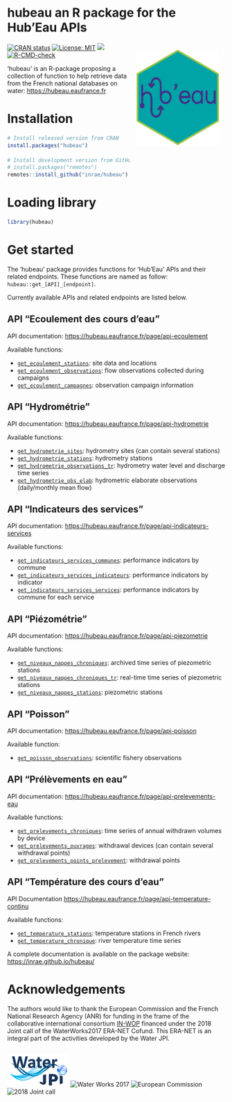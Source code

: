 
<!-- README.md is generated from README.Rmd. Please edit that file -->

# hubeau an R package for the Hub’Eau APIs

<img src="man/figures/logo.png" align="right" style="float: right; height: 220px; margin: 15px;"/>

<!-- badges: start -->

[![CRAN
status](https://www.r-pkg.org/badges/version/hubeau)](https://CRAN.R-project.org/package=hubeau)
[![License:
MIT](https://img.shields.io/badge/license-MIT-orange.svg)](https://cran.r-project.org/web/licenses/MIT)
[![](https://img.shields.io/badge/lifecycle-stable-blue.svg)](https://lifecycle.r-lib.org/articles/stages.html#stable)
[![R-CMD-check](https://github.com/inrae/hubeau/actions/workflows/R-CMD-check.yaml/badge.svg)](https://github.com/inrae/hubeau/actions/workflows/R-CMD-check.yaml)
<!-- badges: end -->

‘hubeau’ is an R-package proposing a collection of function to help
retrieve data from the French national databases on water:
<https://hubeau.eaufrance.fr>

# Installation

``` r
# Install released version from CRAN
install.packages("hubeau")

# Install development version from GitHub:
# install.packages("remotes")
remotes::install_github("inrae/hubeau")
```

# Loading library

``` r
library(hubeau)
```

# Get started

The ‘hubeau’ package provides functions for ‘Hub’Eau’ APIs and their
related endpoints. These functions are named as follow:
`hubeau::get_[API]_[endpoint]`.

Currently available APIs and related endpoints are listed below.

## API “Ecoulement des cours d’eau”

API documentation: <https://hubeau.eaufrance.fr/page/api-ecoulement>

Available functions:

- [`get_ecoulement_stations`](https://inrae.github.io/hubeau/reference/get_ecoulement.html):
  site data and locations
- [`get_ecoulement_observations`](https://inrae.github.io/hubeau/reference/get_ecoulement.html):
  flow observations collected during campaigns
- [`get_ecoulement_campagnes`](https://inrae.github.io/hubeau/reference/get_ecoulement.html):
  observation campaign information

## API “Hydrométrie”

API documentation: <https://hubeau.eaufrance.fr/page/api-hydrometrie>

Available functions:

- [`get_hydrometrie_sites`](https://inrae.github.io/hubeau/reference/get_hydrometrie.html):
  hydrometry sites (can contain several stations)
- [`get_hydrometrie_stations`](https://inrae.github.io/hubeau/reference/get_hydrometrie.html):
  hydrometry stations
- [`get_hydrometrie_observations_tr`](https://inrae.github.io/hubeau/reference/get_hydrometrie.html):
  hydrometry water level and discharge time series
- [`get_hydrometrie_obs_elab`](https://inrae.github.io/hubeau/reference/get_hydrometrie.html):
  hydrometric elaborate observations (daily/monthly mean flow)

## API “Indicateurs des services”

API documentation:
<https://hubeau.eaufrance.fr/page/api-indicateurs-services>

Available functions:

- [`get_indicateurs_services_communes`](https://inrae.github.io/hubeau/reference/get_indicateurs_services.html):
  performance indicators by commune
- [`get_indicateurs_services_indicateurs`](https://inrae.github.io/hubeau/reference/get_indicateurs_services.html):
  performance indicators by indicator
- [`get_indicateurs_services_services`](https://inrae.github.io/hubeau/reference/get_indicateurs_services.html):
  performance indicators by commune for each service

## API “Piézométrie”

API documentation: <https://hubeau.eaufrance.fr/page/api-piezometrie>

Available functions:

- [`get_niveaux_nappes_chroniques`](https://inrae.github.io/hubeau/reference/get_niveaux_nappes.html):
  archived time series of piezometric stations
- [`get_niveaux_nappes_chroniques_tr`](https://inrae.github.io/hubeau/reference/get_niveaux_nappes.html):
  real-time time series of piezometric stations
- [`get_niveaux_nappes_stations`](https://inrae.github.io/hubeau/reference/get_niveaux_nappes.html):
  piezometric stations

## API “Poisson”

API documentation: <https://hubeau.eaufrance.fr/page/api-poisson>

Available function:

- [`get_poisson_observations`](https://inrae.github.io/hubeau/reference/get_poisson.html):
  scientific fishery observations

## API “Prélèvements en eau”

API documentation:
<https://hubeau.eaufrance.fr/page/api-prelevements-eau>

Available functions:

- [`get_prelevements_chroniques`](https://inrae.github.io/hubeau/reference/get_prelevements.html):
  time series of annual withdrawn volumes by device
- [`get_prelevements_ouvrages`](https://inrae.github.io/hubeau/reference/get_prelevements.html):
  withdrawal devices (can contain several withdrawal points)
- [`get_prelevements_points_prelevement`](https://inrae.github.io/hubeau/reference/get_prelevements.html):
  withdrawal points

## API “Température des cours d’eau”

API Documentation
<https://hubeau.eaufrance.fr/page/api-temperature-continu>

Available functions:

- [`get_temperature_stations`](https://inrae.github.io/hubeau/reference/get_temperature.html):
  temperature stations in French rivers
- [`get_temperature_chronique`](https://inrae.github.io/hubeau/reference/get_temperature.html):
  river temperature time series

A complete documentation is available on the package website:
<https://inrae.github.io/hubeau/>

# Acknowledgements

The authors would like to thank the European Commission and the French
National Research Agency (ANR) for funding in the frame of the
collaborative international consortium
[IN-WOP](http://www.waterjpi.eu/joint-calls/joint-call-2018-waterworks-2017/booklet/in-wop)
financed under the 2018 Joint call of the WaterWorks2017 ERA-NET Cofund.
This ERA-NET is an integral part of the activities developed by the
Water JPI.

<div style="display: flex; justify-content: space-between;">

![Water JPI](man/figures/logo_water_jpi.png) ![Water Works
2017](man/figures/logo_water_works_2017.png) ![European
Commission](man/figures/logo_european_commission.jpg) ![2018 Joint
call](man/figures/logo_2018_joint_call.png)

</div>
